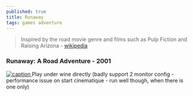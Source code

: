 ```yaml
---
published: true
title: Runaway
tags: games adventure
---
```

> Inspired by the road movie genre and films such as Pulp Fiction and Raising Arizona - [wikipedia](https://en.wikipedia.org/wiki/Runaway:_A_Road_Adventure)

### Runaway: A Road Adventure - 2001
[![caption](https://lutris.net/games/banner/runaway-a-road-adventure.jpg) ](https://lutris.net/games/runaway-a-road-adventure/)  <!-- .element height="50%" width="50% ustify-content="left" -->
Play under wine directly (badly support 2 monitor config - performance issue on start cinematique - run well though, when there is one only)
